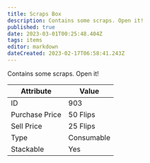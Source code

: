 ```yaml
---
title: Scraps Box
description: Contains some scraps. Open it!
published: true
date: 2023-03-01T00:25:48.404Z
tags: items
editor: markdown
dateCreated: 2023-02-17T06:58:41.243Z
---
```


Contains some scraps. Open it!

|Attribute|Value|
|-|-|
|ID|903|
|Purchase Price|50 Flips|
|Sell Price|25 Flips|
|Type|Consumable|
|Stackable|Yes|

